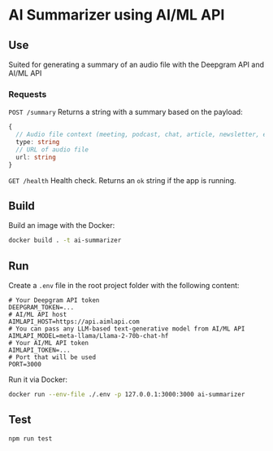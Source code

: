 # AI Summarizer using AI/ML API

## Use
Suited for generating a summary of an audio file with the Deepgram API and AI/ML API

### Requests
`POST /summary` Returns a string with a summary based on the payload:
```ts
{
  // Audio file context (meeting, podcast, chat, article, newsletter, email, notice, academic paper, etc.)
  type: string
  // URL of audio file
  url: string
}
```
`GET /health` Health check. Returns an `ok` string if the app is running.


## Build
Build an image with the Docker:
```sh
docker build . -t ai-summarizer
```

## Run
Create a `.env` file in the root project folder with the following content:
```env
# Your Deepgram API token
DEEPGRAM_TOKEN=... 
# AI/ML API host
AIMLAPI_HOST=https://api.aimlapi.com
# You can pass any LLM-based text-generative model from AI/ML API
AIMLAPI_MODEL=meta-llama/Llama-2-70b-chat-hf 
# Your AI/ML API token
AIMLAPI_TOKEN=...
# Port that will be used
PORT=3000
```

Run it via Docker:
```sh
docker run --env-file ./.env -p 127.0.0.1:3000:3000 ai-summarizer
```

## Test
```sh
npm run test
```
